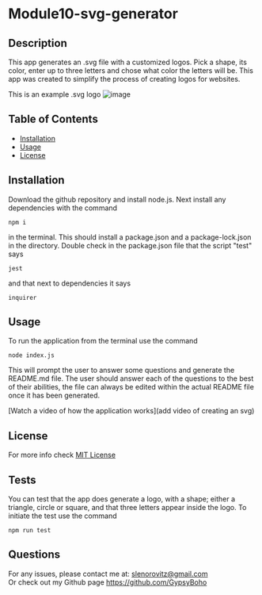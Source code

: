 # Module10-svg-generator

## Description
          
This app generates an .svg file with a customized logos. Pick a shape, its color, enter up to three letters and chose what color the letters will be. This app was created to simplify the process of creating logos for websites.

This is an example .svg logo
![image](./assets/imgsvglogo)

## Table of Contents

* [Installation](#installation)
* [Usage](#usage)
* [License](#license)

## Installation

Download the github repository and install node.js. Next install any dependencies with the command 
```
npm i
``````
in the terminal. This should install a package.json and a package-lock.json in the directory. Double check in the package.json file that the script "test" says 
```
jest 
```
and that next to dependencies it says
```
inquirer
```


## Usage

To run the application from the terminal use the command
```
node index.js
```
This will prompt the user to answer some questions and generate the README.md file. The user should answer each of the questions to the best of their abilities, the file can always be edited within the actual README file once it has been generated. 

[Watch a video of how the application works](add video of creating an svg)

## License

For more info check [MIT License](https://opensource.org/licenses/MIT)

## Tests

You can test that the app does generate a logo, with a shape; either a triangle, circle or square, and that three letters appear inside the logo. To initiate the test use the command
```
npm run test
```


## Questions

For any issues, please contact me at:
slenorovitz@gmail.com
<br>
Or check out my Github page https://github.com/GypsyBoho